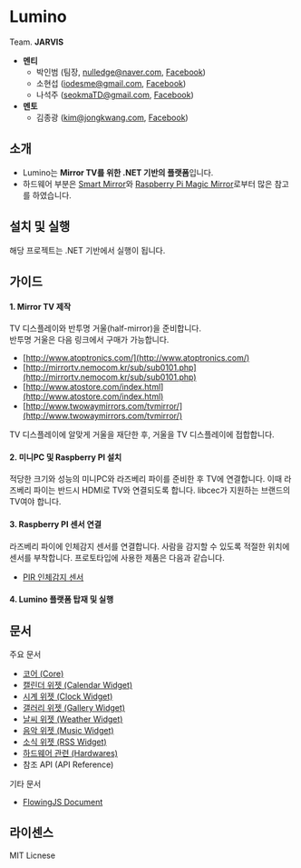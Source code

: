 ﻿# Lumino
Team. **JARVIS**

* **멘티**
	* 박인범 (팀장, [nulledge@naver.com](mailTo:nulledge@naver.com), [Facebook](https://www.facebook.com/inbum.park.58))
	* 소현섭 ([iodesme@gmail.com](mailTo:iodesme@gmail.com), [Facebook](https://www.facebook.com/profile.php?id=100009172387549))
	* 나석주 ([seokmaTD@gmail.com](mailTo:seokmaTD@gmail.com), [Facebook](https://www.facebook.com/seokma))
* **멘토**
	* 김종광 ([kim@jongkwang.com](mailTo:kim@jongkwang.com), [Facebook](https://www.facebook.com/kimjongkwang))


## 소개
* Lumino는 **Mirror TV를 위한 .NET 기반의 플랫폼**입니다.
* 하드웨어 부분은 [Smart Mirror](https://www.kickstarter.com/projects/513673859/smartmirror)와 [Raspberry Pi Magic Mirror](http://michaelteeuw.nl/post/84026273526/and-there-it-is-the-end-result-of-the-magic)로부터 많은 참고를 하였습니다.


## 설치 및 실행
해당 프로젝트는 .NET 기반에서 실행이 됩니다.


## 가이드
#### 1. Mirror TV 제작
TV 디스플레이와 반투명 거울(half-mirror)을 준비합니다.  
반투명 거울은 다음 링크에서 구매가 가능합니다.

* [http://www.atoptronics.com/](http://www.atoptronics.com/)
* [http://mirrortv.nemocom.kr/sub/sub0101.php](http://mirrortv.nemocom.kr/sub/sub0101.php)
* [http://www.atostore.com/index.html](http://www.atostore.com/index.html)
* [http://www.twowaymirrors.com/tvmirror/](http://www.twowaymirrors.com/tvmirror/)

TV 디스플레이에 알맞게 거울을 재단한 후, 거울을 TV 디스플레이에 접합합니다.

#### 2. 미니PC 및 Raspberry PI 설치
적당한 크기와 성능의 미니PC와 라즈베리 파이를 준비한 후 TV에 연결합니다.
이때 라즈베리 파이는 반드시 HDMI로 TV와 연결되도록 합니다.
libcec가 지원하는 브랜드의 TV여야 합니다.

#### 3. Raspberry PI 센서 연결
라즈베리 파이에 인체감지 센서를 연결합니다. 사람을 감지할 수 있도록 적절한 위치에 센서를 부착합니다.
프로토타입에 사용한 제품은 다음과 같습니다.

* [PIR 인체감지 센서](http://www.artrobot.co.kr/front/php/product.php?product_no=757&main_cate_no=&display_group=)

#### 4. Lumino 플랫폼 탑재 및 실행


## 문서
주요 문서

* [코어 (Core)](https://github.com/1step6thswmaestro/12/blob/master/docs/Core.md)
* [캘린더 위젯 (Calendar Widget)](https://github.com/1step6thswmaestro/12/blob/master/docs/CalendarWidget.md)
* [시계 위젯 (Clock Widget)](https://github.com/1step6thswmaestro/12/blob/master/docs/ClockWidget.md)
* [갤러리 위젯 (Gallery Widget)](https://github.com/1step6thswmaestro/12/blob/master/docs/GalleryWidget.md)
* [날씨 위젯 (Weather Widget)](https://github.com/1step6thswmaestro/12/blob/master/docs/WeatherWidget.md)
* [음악 위젯 (Music Widget)](https://github.com/1step6thswmaestro/12/blob/master/docs/MusicWidget.md)
* [소식 위젯 (RSS Widget)](https://github.com/1step6thswmaestro/12/blob/master/docs/RSSWidget.md)
* [하드웨어 관련 (Hardwares)](https://github.com/1step6thswmaestro/12/blob/master/docs/Hardware.md)
* 참조 API (API Reference)

기타 문서

* [FlowingJS Document](https://github.com/1step6thswmaestro/12/tree/master/widgets/weather/libs)


## 라이센스
MIT Licnese

